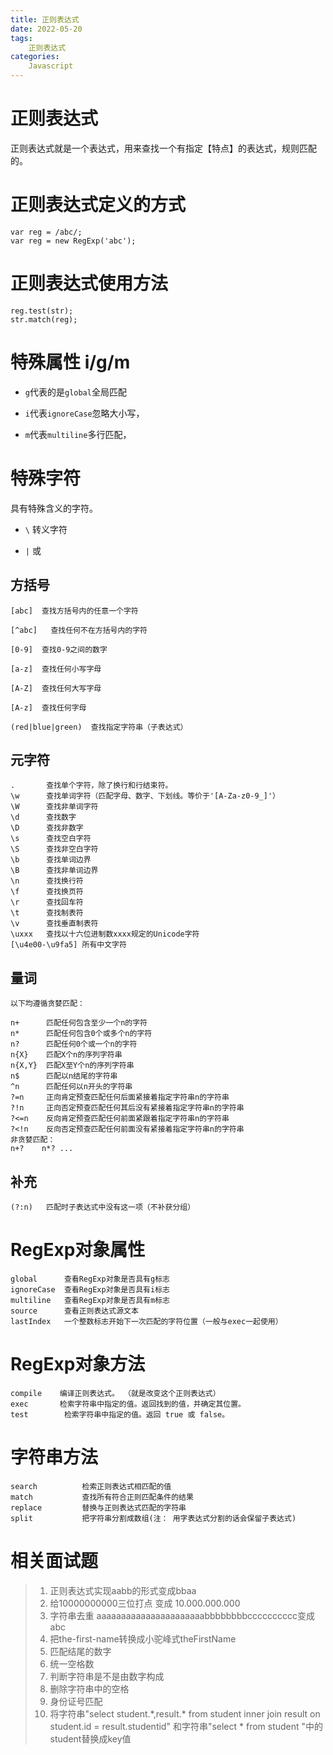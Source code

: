 ```yaml
---
title: 正则表达式
date: 2022-05-20
tags:
    正则表达式
categories:
    Javascript
---
```

# 正则表达式

正则表达式就是一个表达式，用来查找一个有指定【特点】的表达式，规则匹配的。

# 正则表达式定义的方式
```
var reg = /abc/;
var reg = new RegExp('abc');
```

#  正则表达式使用方法
```
reg.test(str);
str.match(reg);
```

# 特殊属性  i/g/m

* `g`代表的是`global`全局匹配

* `i`代表`ignoreCase`忽略大小写，

* `m`代表`multiline`多行匹配，

# 特殊字符

具有特殊含义的字符。

* `\`   转义字符

* `|`   或

## 方括号 
 
 ```
[abc]  查找方括号内的任意一个字符

[^abc]   查找任何不在方括号内的字符

[0-9]  查找0-9之间的数字

[a-z]  查找任何小写字母

[A-Z]  查找任何大写字母

[A-z]  查找任何字母

(red|blue|green)  查找指定字符串（子表达式）

```

## 元字符
```
.       查找单个字符，除了换行和行结束符。
\w      查找单词字符（匹配字母、数字、下划线。等价于'[A-Za-z0-9_]'）
\W      查找非单词字符
\d      查找数字
\D      查找非数字
\s      查找空白字符 
\S      查找非空白字符
\b      查找单词边界
\B      查找非单词边界
\n      查找换行符
\f      查找换页符
\r      查找回车符
\t      查找制表符
\v      查找垂直制表符
\uxxx   查找以十六位进制数xxxx规定的Unicode字符
[\u4e00-\u9fa5] 所有中文字符
```

## 量词

```
以下均遵循贪婪匹配：

n+      匹配任何包含至少一个n的字符
n*      匹配任何包含0个或多个n的字符
n?      匹配任何0个或一个n的字符
n{X}    匹配X个n的序列字符串
n{X,Y}  匹配X至Y个n的序列字符串
n$      匹配以n结尾的字符串
^n      匹配任何以n开头的字符串
?=n     正向肯定预查匹配任何后面紧接着指定字符串n的字符串
?!n     正向否定预查匹配任何其后没有紧接着指定字符串n的字符串
?<=n    反向肯定预查匹配任何前面紧跟着指定字符串n的字符串
?<!n    反向否定预查匹配任何前面没有紧接着指定字符串n的字符串
非贪婪匹配：
n+?    n*? ...
```

## 补充

```
(?:n)   匹配时子表达式中没有这一项（不补获分组）
```

# RegExp对象属性

```
global      查看RegExp对象是否具有g标志
ignoreCase  查看RegExp对象是否具有i标志
multiline   查看RegExp对象是否具有m标志
source      查看正则表达式源文本
lastIndex   一个整数标志开始下一次匹配的字符位置（一般与exec一起使用）
```

# RegExp对象方法

```
compile    编译正则表达式。	（就是改变这个正则表达式）
exec       检索字符串中指定的值。返回找到的值，并确定其位置。	
test        检索字符串中指定的值。返回 true 或 false。	
```

# 字符串方法

```
search          检索正则表达式相匹配的值
match           查找所有符合正则匹配条件的结果
replace         替换与正则表达式匹配的字符串
split           把字符串分割成数组(注： 用字表达式分割的话会保留子表达式)
```

# 相关面试题
>  1.  正则表达式实现aabb的形式变成bbaa
>  2.  给10000000000三位打点 变成 10.000.000.000
>  3.  字符串去重 aaaaaaaaaaaaaaaaaaaaaabbbbbbbbcccccccccc变成abc
>  4.  把the-first-name转换成小驼峰式theFirstName
>  5.  匹配结尾的数字
>  6.  统一空格数
>  7.  判断字符串是不是由数字构成
>  8.  删除字符串中的空格
>  9.  身份证号匹配
> 10.  将字符串"select student.\*,result.\* from student inner join result on student.id = result.studentid" 和字符串"select * from student "中的student替换成key值   